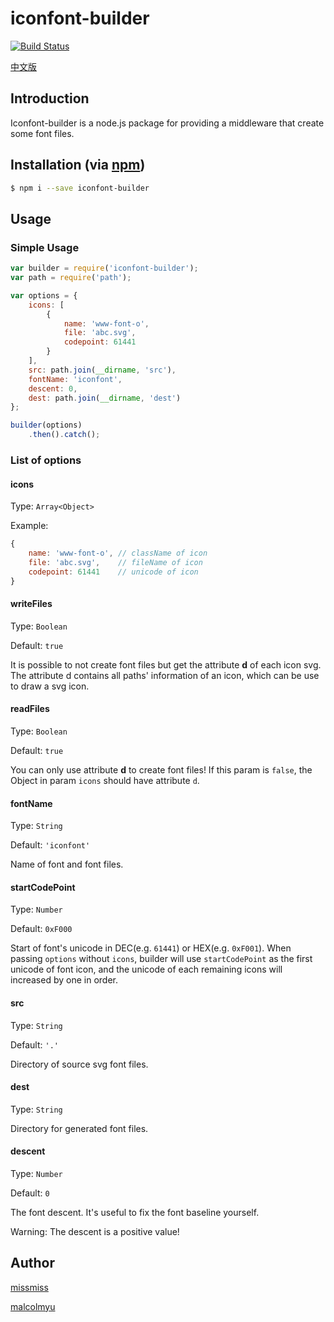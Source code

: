 # iconfont-builder

[![Build Status](https://travis-ci.org/q-iconfont/iconfont-builder.svg?branch=master)](https://travis-ci.org/q-iconfont/iconfont-builder)

[中文版](https://github.com/q-iconfont/iconfont-builder/blob/master/README_CN.md)

## Introduction

Iconfont-builder is a node.js package for providing a middleware that create some font files.

## Installation (via [npm](https://npmjs.org/package/iconfont-builder))

```bash
$ npm i --save iconfont-builder
```

## Usage

### Simple Usage

```js
var builder = require('iconfont-builder');
var path = require('path');

var options = {
    icons: [
        {
            name: 'www-font-o',
            file: 'abc.svg',
            codepoint: 61441
        }
    ],
    src: path.join(__dirname, 'src'),
    fontName: 'iconfont',
    descent: 0,
    dest: path.join(__dirname, 'dest')
};

builder(options)
    .then().catch();
```

### List of options

#### icons

Type: `Array<Object>`

Example:

```js
{
    name: 'www-font-o', // className of icon
    file: 'abc.svg',    // fileName of icon
    codepoint: 61441    // unicode of icon
}
```

#### writeFiles

Type: `Boolean`

Default: `true`

It is possible to not create font files but get the attribute **d** of each icon svg. The attribute d contains all paths' information of an icon, which can be use to draw a svg icon.

#### readFiles

Type: `Boolean`

Default: `true`

You can only use attribute **d** to create font files! If this param is `false`, the Object in param `icons` should have attribute `d`.

#### fontName

Type: `String`

Default: `'iconfont'`

Name of font and font files.

#### startCodePoint

Type: `Number`

Default: `0xF000`

Start of font's unicode in DEC(e.g. `61441`) or HEX(e.g. `0xF001`). When passing `options` without `icons`, builder will use `startCodePoint` as the first unicode of font icon, and the unicode of each remaining icons will increased by one in order.

#### src

Type: `String`

Default: `'.'`

Directory of source svg font files.

#### dest

Type: `String`

Directory for generated font files.

#### descent

Type: `Number`

Default: `0`

The font descent. It's useful to fix the font baseline yourself.

Warning: The descent is a positive value!

## Author

[missmiss](http://www.weibo.com/ssherrylliu)

[malcolmyu](https://twitter.com/minghaoyu)
